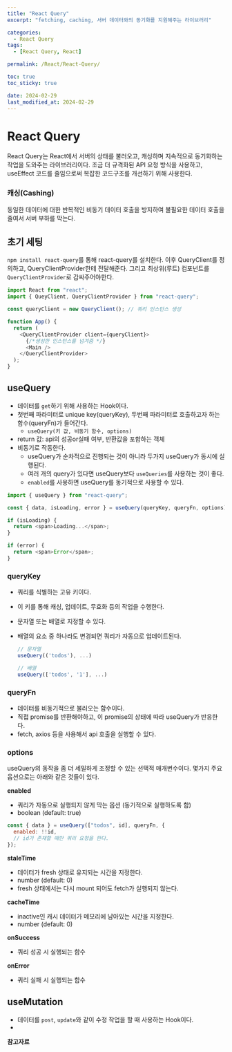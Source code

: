 ```yaml
---
title: "React Query"
excerpt: "fetching, caching, 서버 데이터와의 동기화를 지원해주는 라이브러리"

categories:
  - React Query
tags:
  - [React Query, React]

permalink: /React/React-Query/

toc: true
toc_sticky: true

date: 2024-02-29
last_modified_at: 2024-02-29
---
```


# React Query

React Query는 React에서 서버의 상태를 불러오고, 캐싱하며 지속적으로 동기화하는 작업을 도와주는 라이브러리이다. 조금 더 규격화된 API 요청 방식을 사용하고, useEffect 코드를 줄임으로써 복잡한 코드구조를 개선하기 위해 사용한다.

### 캐싱(Cashing)

동일한 데이터에 대한 반복적인 비동기 데이터 호출을 방지하여 불필요한 데이터 호출을 줄여서 서버 부하를 막는다.

## 초기 세팅

`npm install react-query`를 통해 react-query를 설치한다. 이후 QueryClient를 정의하고, QueryClientProvider한테 전달해준다. 그리고 최상위(루트) 컴포넌트를 `QueryClientProvider`로 감싸주어야한다.

```js
import React from "react";
import { QueyClient, QueryClientProvider } from "react-query";

const queryClient = new QueryClient(); // 쿼리 인스턴스 생성

function App() {
  return (
    <QueryClientProvider client={queryClient}>
      {/*생성한 인스턴스를 넘겨줌 */}
      <Main />
    </QueryClientProvider>
  );
}
```

## useQuery

- 데이터를 `get`하기 위해 사용하는 Hook이다.
- 첫번째 파라미터로 unique key(queryKey), 두번째 파라미터로 호출하고자 하는 함수(queryFn)가 들어간다.
  - `useQuery(키 값, 비동기 함수, options)`
- return 값: api의 성공or실패 여부, 반환값을 포함하는 객체
- 비동기로 작동한다.
  - useQuery가 순차적으로 진행되는 것이 아니라 두가지 useQuery가 동시에 실행된다.
  - 여러 개의 query가 있다면 useQuery보다 `useQueries`를 사용하는 것이 좋다.
  - `enabled`를 사용하면 useQuery를 동기적으로 사용할 수 있다.

```js
import { useQuery } from "react-query";

const { data, isLoading, error } = useQuery(queryKey, queryFn, options);

if (isLoading) {
  return <span>Loading...</span>;
}

if (error) {
  return <span>Error</span>;
}
```

### queryKey

- 쿼리를 식별하는 고유 키이다.
- 이 키를 통해 캐싱, 업데이트, 무효화 등의 작업을 수행한다.
- 문자열 또는 배열로 지정할 수 있다.
- 배열의 요소 중 하나라도 변경되면 쿼리가 자동으로 업데이트된다.

  ```js
  // 문자열
  useQuery(('todos'), ...)

  // 배열
  useQuery(['todos', '1'], ...)
  ```

### queryFn

- 데이터를 비동기적으로 불러오는 함수이다.
- 직접 promise를 반환해야하고, 이 promise의 상태에 따라 useQuery가 반응한다.
- fetch, axios 등을 사용해서 api 호출을 실행할 수 있다.

### options

useQuery의 동작을 좀 더 세밀하게 조정할 수 있는 선택적 매개변수이다.
몇가지 주요 옵션으로는 아래와 같은 것들이 있다.

**enabled** <br/>

- 쿼리가 자동으로 실행되지 않게 막는 옵션 (동기적으로 실행하도록 함)
- boolean (default: true)

```js
const { data } = useQuery(["todos", id], queryFn, {
  enabled: !!id,
  // id가 존재할 때만 쿼리 요청을 한다.
});
```

**staleTime**

- 데이터가 fresh 상태로 유지되는 시간을 지정한다.
- number (default: 0)
- fresh 상태에서는 다시 mount 되어도 fetch가 실행되지 않는다.

**cacheTime**

- inactive인 캐시 데이터가 메모리에 남아있는 시간을 지정한다.
- number (default: 0)

**onSuccess**

- 쿼리 성공 시 실행되는 함수

**onError**

- 쿼리 실패 시 실행되는 함수

## useMutation

- 데이터를 `post`, `update`와 같이 수정 작업을 할 때 사용하는 Hook이다.
- <br/>

**참고자료**
